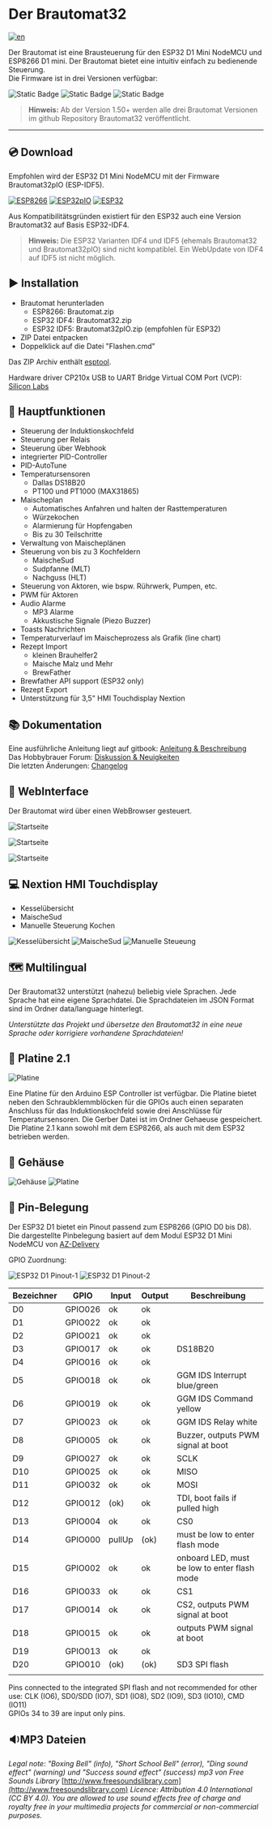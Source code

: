 # Der Brautomat32

[![en](https://img.shields.io/badge/language-en-red.svg)](https://github.com/InnuendoPi/Brautomat32/blob/main/README.en.md)

Der Brautomat ist eine Brausteuerung für den ESP32 D1 Mini NodeMCU und ESP8266 D1 mini. Der Brautomat bietet eine intuitiv einfach zu bedienende Steuerung.\
Die Firmware ist in drei Versionen verfügbar:

![Static Badge](https://img.shields.io/badge/ESP32pIO%20IDF5-blue) ![Static Badge](https://img.shields.io/badge/ESP32%20IDF4%20-red) ![Static Badge](https://img.shields.io/badge/ESP8266%20-green)

> **Hinweis:** Ab der Version 1.50+ werden alle drei Brautomat Versionen im github Repository Brautomat32 veröffentlicht.

***

## 💿 Download

Empfohlen wird der ESP32 D1 Mini NodeMCU mit der Firmware Brautomat32pIO (ESP-IDF5).

[![ESP8266](https://img.shields.io/static/v1?label=Download%20Brautomat&message=ESP8266&logo=arduino&logoColor=white&color=green)](https://github.com/InnuendoPi/Brautomat32/raw/refs/heads/main/Brautomat.zip) [![ESP32pIO](https://img.shields.io/static/v1?label=Download%20Brautomat32pIO&message=ESP32pIO&logo=arduino&logoColor=white&color=blue)](https://github.com/InnuendoPi/Brautomat32/raw/refs/heads/main/Brautomat32pIO.zip) [![ESP32](https://img.shields.io/static/v1?label=Download%20Brautomat32&message=ESP32&logo=arduino&logoColor=white&color=red)](https://github.com/InnuendoPi/Brautomat32/raw/refs/heads/main/Brautomat32.zip)

Aus Kompatibilitätsgründen existiert für den ESP32 auch eine Version Brautomat32 auf Basis ESP32-IDF4.

> **Hinweis:** Die ESP32 Varianten IDF4 und IDF5 (ehemals Brautomat32 und Brautomat32pIO) sind nicht kompatiblel. Ein WebUpdate von IDF4 auf IDF5 ist nicht möglich.

## ▶️ Installation

* Brautomat herunterladen
  * ESP8266: Brautomat.zip
  * ESP32 IDF4: Brautomat32.zip
  * ESP32 IDF5: Brautomat32pIO.zip (empfohlen für ESP32)
* ZIP Datei entpacken
* Doppelklick auf die Datei "Flashen.cmd"

Das ZIP Archiv enthält [esptool](https://github.com/espressif/esptool).

Hardware driver CP210x USB to UART Bridge Virtual COM Port (VCP): [Silicon Labs](https://www.silabs.com/developers/usb-to-uart-bridge-vcp-drivers?tab=downloads)

## 📓 Hauptfunktionen

* Steuerung der Induktionskochfeld
* Steuerung per Relais
* Steuerung über Webhook
* integrierter PID-Controller
* PID-AutoTune
* Temperatursensoren
  * Dallas DS18B20
  * PT100 und PT1000 (MAX31865)
* Maischeplan
  * Automatisches Anfahren und halten der Rasttemperaturen
  * Würzekochen
  * Alarmierung für Hopfengaben
  * Bis zu 30 Teilschritte
* Verwaltung von Maischeplänen
* Steuerung von bis zu 3 Kochfeldern
  * MaischeSud
  * Sudpfanne (MLT)
  * Nachguss (HLT)
* Steuerung von Aktoren, wie bspw. Rührwerk, Pumpen, etc.
* PWM für Aktoren
* Audio Alarme
  * MP3 Alarme
  * Akkustische Signale (Piezo Buzzer)
* Toasts Nachrichten
* Temperaturverlauf im Maischeprozess als Grafik (line chart)
* Rezept Import
  * kleinen Brauhelfer2
  * Maische Malz und Mehr
  * BrewFather
* Brewfather API support (ESP32 only)
* Rezept Export
* Unterstützung für 3,5" HMI Touchdisplay Nextion

## 📚 Dokumentation

Eine ausführliche Anleitung liegt auf gitbook: [Anleitung & Beschreibung](https://innuendopi.gitbook.io/brautomat32/)\
Das Hobbybrauer Forum: [Diskussion & Neuigkeiten](https://hobbybrauer.de/forum/viewtopic.php?p=486504#p486504)\
Die letzten Änderungen: [Changelog](https://github.com/InnuendoPi/Brautomat32/blob/main/changelog.md)

## 📰 WebInterface

Der Brautomat wird über einen WebBrowser gesteuert.

![Startseite](docs/img/brautomat.jpg)

![Startseite](docs/img/IDS-AutoTune-Ziel.jpg)

![Startseite](docs/img/brautomat-2.jpg)

## 💻 Nextion HMI Touchdisplay

* Kesselübersicht
* MaischeSud
* Manuelle Steuerung Kochen

![Kesselübersicht](docs/img/kettlepage-sm.jpg) ![MaischeSud](docs/img/brewpage-sm.jpg) ![Manuelle Steueung](docs/img/induction-mode-sm.jpg)

## 🗺️ Multilingual

Der Brautomat32 unterstützt (nahezu) beliebig viele Sprachen. Jede Sprache hat eine eigene Sprachdatei. Die Sprachdateien im JSON Format sind im Ordner data/language hinterlegt.

_Unterstützte das Projekt und übersetze den Brautomat32 in eine neue Sprache oder korrigiere vorhandene Sprachdateien!_

## 📙 Platine 2.1

![Platine](docs/img/Platine21.jpg)

Eine Platine für den Arduino ESP Controller ist verfügbar. Die Platine bietet neben den Schraubklemmblöcken für die GPIOs auch einen separaten Anschluss für das Induktionskochfeld sowie drei Anschlüsse für Temperatursensoren. Die Gerber Datei ist im Ordner Gehaeuse gespeichert. Die Platine 2.1 kann sowohl mit dem ESP8266, als auch mit dem ESP32 betrieben werden.

## 📗 Gehäuse

![Gehäuse](docs/img/brautomat_01.jpg)
![Platine](docs/img/brautomat_02.jpg)

## 📘 Pin-Belegung

Der ESP32 D1 bietet ein Pinout passend zum ESP8266 (GPIO D0 bis D8). Die dargestellte Pinbelegung basiert auf dem Modul ESP32 D1 Mini NodeMCU von [AZ-Delivery](https://www.az-delivery.de/products/esp32-d1-mini)

GPIO Zuordnung:

![ESP32 D1 Pinout-1](docs/img/ESP32-D1.pinout-1.jpg) ![ESP32 D1 Pinout-2](docs/img/ESP32-D1.pinout-2.jpg)

| Bezeichner | GPIO    | Input  | Output | Beschreibung                                  |
| ---------- | ------- | ------ | ------ | --------------------------------------------- |
| D0         | GPIO026 | ok     | ok     |                                               |
| D1         | GPIO022 | ok     | ok     |                                               |
| D2         | GPIO021 | ok     | ok     |                                               |
| D3         | GPIO017 | ok     | ok     | DS18B20                                       |
| D4         | GPIO016 | ok     | ok     |                                               |
| D5         | GPIO018 | ok     | ok     | GGM IDS Interrupt blue/green                  |
| D6         | GPIO019 | ok     | ok     | GGM IDS Command yellow                        |
| D7         | GPIO023 | ok     | ok     | GGM IDS Relay white                           |
| D8         | GPIO005 | ok     | ok     | Buzzer, outputs PWM signal at boot            |
| D9         | GPIO027 | ok     | ok     | SCLK                                          |
| D10        | GPIO025 | ok     | ok     | MISO                                          |
| D11        | GPIO032 | ok     | ok     | MOSI                                          |
| D12        | GPIO012 | (ok)   | ok     | TDI, boot fails if pulled high                |
| D13        | GPIO004 | ok     | ok     | CS0                                           |
| D14        | GPIO000 | pullUp | (ok)   | must be low to enter flash mode               |
| D15        | GPIO002 | ok     | ok     | onboard LED, must be low to enter flash mode  |
| D16        | GPIO033 | ok     | ok     | CS1                                           |
| D17        | GPIO014 | ok     | ok     | CS2, outputs PWM signal at boot               |
| D18        | GPIO015 | ok     | ok     | outputs PWM signal at boot                    |
| D19        | GPIO013 | ok     | ok     |                                               |
| D20        | GPIO010 | (ok)   | (ok)   | SD3 SPI flash                                 |
||||||

Pins connected to the integrated SPI flash and not recommended for other use: CLK (IO6), SD0/SDD (IO7), SD1 (IO8), SD2 (IO9), SD3 (IO10), CMD (IO11)\
GPIOs 34 to 39 are input only pins.

## 🔉MP3 Dateien

_Legal note: "Boxing Bell" (info), "Short School Bell" (error), "Ding sound effect" (warning) und "Success sound effect" (success) mp3 von Free Sounds Library_ [http://www.freesoundslibrary.com](http://www.freesoundslibrary.com) _Licence: Attribution 4.0 International (CC BY 4.0). You are allowed to use sound effects free of charge and royalty free in your multimedia projects for commercial or non-commercial purposes._
